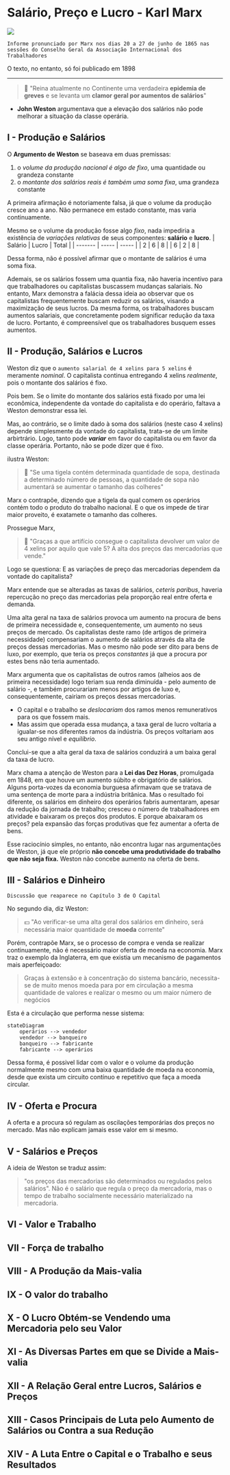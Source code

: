 # Salário, Preço e Lucro - Karl Marx
![](https://2.bp.blogspot.com/-Y5RqhjPVnX4/UUs5VvNuPUI/AAAAAAAABZU/YqSpDkNfrn0/s320/DSC0001192.jpg)

`Informe pronunciado por Marx nos dias 20 a 27 de junho de 1865 nas sessões do Conselho Geral da Associação Internacional dos Trabalhadores`

O texto, no entanto, só foi publicado em 1898
<hr> </hr>

 > 💭 "Reina atualmente no Continente uma verdadeira **epidemia de greves** e se levanta um **clamor geral por aumentos de salários**"

- **John Weston** argumentava que a elevação dos salários não pode melhorar a situação da classe operária.

## I - Produção e Salários
O **Argumento de Weston** se baseava em duas premissas:
1. o _volume da produção nacional é algo de fixo_, uma quantidade ou grandeza constante
2. o _montante dos salários reais é também uma soma fixa_, uma grandeza constante
   
A primeira afirmação é notoriamente falsa, já que o volume da produção cresce ano a ano. Não permanece em estado constante, mas varia continuamente.

Mesmo se o volume da produção fosse algo _fixo_, nada impediria a existência de _variações relativas_ de seus componentes: **salário** e **lucro**.
| Salário | Lucro | Total |
| ------- | ----- | ----- |
|    2    |   6   |   8 	 |
|    6    |   2	  |   8  	|

Dessa forma, não é possível afirmar que o montante de salários é uma soma fixa.

Ademais, se os salários fossem uma quantia fixa, não haveria incentivo para que trabalhadores ou capitalistas buscassem mudanças salariais. No entanto, Marx demonstra a falácia dessa ideia ao observar que os capitalistas frequentemente buscam reduzir os salários, visando a maximização de seus lucros. Da mesma forma, os trabalhadores buscam aumentos salariais, que concretamente podem significar redução da taxa de lucro. Portanto, é compreensível que os trabalhadores busquem esses aumentos.

## II - Produção, Salários e Lucros

Weston diz que o `aumento salarial de 4 xelins para 5 xelins` é meramente _nominal_. O capitalista continua entregando 4 xelins _realmente_, pois o montante dos salários é fixo.

Pois bem. Se o limite do montante dos salários está fixado por uma lei econômica, independente da vontade do capitalista e do operário, faltava a Weston demonstrar essa lei.

Mas, ao contrário, se o limite dado à soma dos salários (neste caso 4 xelins) depende simplesmente da vontade do capitalista, trata-se de um limite arbirtrário. Logo, tanto pode ___variar___ em favor do capitalista ou em favor da classe operária. Portanto, não se pode dizer que é fixo.

ilustra Weston:
> 🥣 "Se uma tigela contém determinada quantidade de sopa, destinada a determinado número de pessoas, a quantidade de sopa não aumentará se aumentar o tamanho das colheres"

Marx o contrapõe, dizendo que a tigela da qual comem os operários contém todo o produto do trabalho nacional. E o que os impede de tirar maior proveito, é exatamete o tamanho das colheres.

Prossegue Marx,
> 💭 "Graças a que artifício consegue o capitalista devolver um valor de 4 xelins por aquilo que vale 5? A alta dos preços das mercadorias que vende."

Logo se questiona: E as variações de preço das mercadorias dependem da vontade do capitalista?

Marx entende que se alteradas as taxas de salários, _ceteris paribus_, haveria repercução no preço das mercadorias pela proporção real entre oferta e demanda.

Uma alta geral na taxa de salários provoca um aumento na procura de bens de primeira necessidade e, consequentemente, um aumento no seus preços de mercado. Os capitalistas deste ramo (de artigos de primeira necessidade) compensariam o aumento de salários através da alta de preços dessas mercadorias. Mas o mesmo não pode ser dito para bens de luxo, por exemplo, que teria os preços _constantes_ já que a procura por estes bens não teria aumentado.

Marx argumenta que os capitalistas de outros ramos (alheios aos de primeira necessidade) logo teriam sua renda diminuída - pelo aumento de salário -, e também procurariam menos por artigos de luxo e, consequentemente, cairiam os preços dessas mercadorias.

- O capital e o trabalho se _deslocariam_ dos ramos menos remunerativos para os que fossem mais.
- Mas assim que operada essa mudança, a taxa geral de lucro voltaria a igualar-se nos diferentes ramos da indústria. Os preços voltariam aos seu antigo nível e _equilíbrio_.
 
Conclui-se que a alta geral da taxa de salários conduzirá a um baixa geral da taxa de lucro.

Marx chama a atenção de Weston para a **Lei das Dez Horas**, promulgada em 1848, em que houve um aumento súbito e obrigatório de salários. Alguns porta-vozes da economia burguesa afirmavam que se tratava de uma sentença de morte para a indústria britânica. Mas o resultado foi diferente, os salários em dinheiro dos operários fabris aumentaram, apesar da redução da jornada de trabalho; cresceu o número de trabalhadores em atividade e baixaram os preços dos produtos. E porque abaixaram os preços? pela expansão das forças produtivas que fez aumentar a oferta de bens.

Esse raciocínio simples, no entanto, não encontra lugar nas argumentações de Weston, já que ele próprio **não concebe uma produtividade do trabalho que não seja fixa.** Weston não concebe aumento na oferta de bens.

## III - Salários e Dinheiro
`Discussão que reaparece no Capítulo 3 de O Capital`

No segundo dia, diz Weston:
> 💵 "Ao verificar-se uma alta geral dos salários em dinheiro, será necessária maior quantidade de **moeda** corrente"

Porém, contrapõe Marx, se o processo de compra e venda se realizar continuamente, não é necessário maior oferta de moeda na economia. Marx traz o exemplo da Inglaterra, em que existia um mecanismo de pagamentos mais aperfeiçoado:
> Graças à extensão e à concentração do sistema bancário, necessita-se de muito menos moeda para por em circulação a mesma quantidade de valores e realizar o mesmo ou um maior número de negócios

Esta é a circulação que performa nesse sistema:

```mermaid
stateDiagram
    operários --> vendedor
    vendedor --> banqueiro
    banqueiro --> fabricante
    fabricante --> operários
```
Dessa forma, é possivel lidar com o valor e o volume da produção normalmente mesmo com uma baixa quantidade de moeda na economia, desde que exista um circuito contínuo e repetitivo que faça a moeda circular.
## IV - Oferta e Procura
A oferta e a procura só regulam as oscilações temporárias dos preços no mercado. Mas não explicam jamais esse valor em si mesmo.
## V - Salários e Preços
A ideia de Weston se traduz assim:
> "os preços das mercadorias são determinados ou regulados pelos salários".
Não é o salário que regula o preço da mercadoria, mas o tempo de trabalho socialmente necessário materializado na mercadoria.
## VI - Valor e Trabalho
## VII - Força de trabalho
## VIII - A Produção da Mais-valia
## IX - O valor do trabalho
## X - O Lucro Obtém-se Vendendo uma Mercadoria pelo seu Valor
## XI - As Diversas Partes em que se Divide a Mais-valia
## XII - A Relação Geral entre Lucros, Salários e Preços
## XIII - Casos Principais de Luta pelo Aumento de Salários ou Contra a sua Redução
## XIV - A Luta Entre o Capital e o Trabalho e seus Resultados
